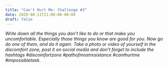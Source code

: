 ```yaml
---
title: "Can't Hurt Me: Challenge #3"
date: 2020-08-11T21:00:00-00:00
draft: false
---
```


_Write down all the things you don’t like to do or that make you uncomfortable. Especially those things you know are good for you. Now go do one of them, and do it again. Take a photo or video of yourself in the discomfort zone, post it on social media and don’t forget to include the hashtags #discomfortzone #pathofmostresistance #canthurtme #impossibletask._
